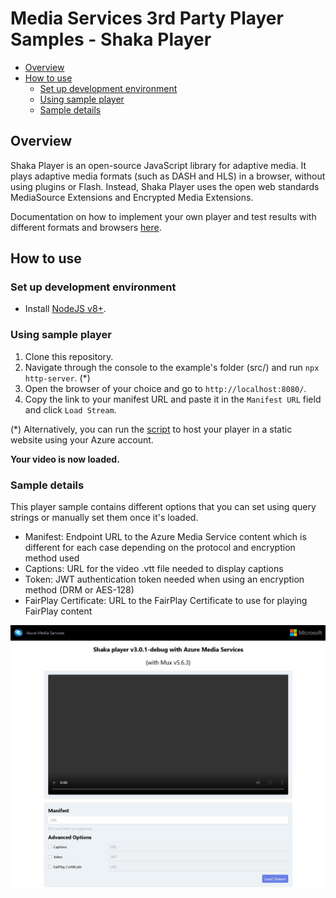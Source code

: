 # Media Services 3rd Party Player Samples - Shaka Player

- [Overview](#overview)
- [How to use](#how-to-use)
  - [Set up development environment](#set-up-development-environment)
  - [Using sample player](#using-sample-player)
  - [Sample details](#sample-details)

## Overview

Shaka Player is an open-source JavaScript library for adaptive media. It plays adaptive media formats (such as DASH and HLS) in a browser, without using plugins or Flash. Instead, Shaka Player uses the open web standards MediaSource Extensions and Encrypted Media Extensions.

Documentation on how to implement your own player and test results with different formats and browsers [here](../../docs/shaka).

## How to use

### Set up development environment

- Install [NodeJS v8+](https://nodejs.org/en/download/ "NodeJS v8+").

### Using sample player

1. Clone this repository.
2. Navigate through the console to the example's folder (src/) and run `npx http-server`. (*)
3. Open the browser of your choice and go to `http://localhost:8080/`.
4. Copy the link to your manifest URL and paste it in the `Manifest URL` field and click `Load Stream`.

(*) Alternatively, you can run the [script](../../setup#upload-samplesps1) to host your player in a static website using your Azure account.

**Your video is now loaded.**

### Sample details

This player sample contains different options that you can set using query strings or manually set them once it's loaded.

- Manifest: Endpoint URL to the Azure Media Service content which is different for each case depending on the protocol and encryption method used
- Captions: URL for the video .vtt file needed to display captions
- Token: JWT authentication token needed when using an encryption method (DRM or AES-128)
- FairPlay Certificate: URL to the FairPlay Certificate to use for playing FairPlay content

![Shaka Player Sample](../../docs/images/shaka.jpg)
